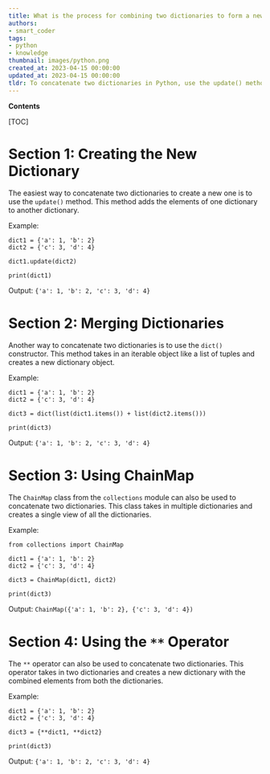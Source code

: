 ```yaml
---
title: What is the process for combining two dictionaries to form a new one?
authors:
- smart_coder
tags:
- python
- knowledge
thumbnail: images/python.png
created_at: 2023-04-15 00:00:00
updated_at: 2023-04-15 00:00:00
tldr: To concatenate two dictionaries in Python, use the update() method to add the contents of one dictionary to another.
---
```


**Contents**

[TOC]

# Section 1: Creating the New Dictionary

The easiest way to concatenate two dictionaries to create a new one is to use the `update()` method. This method adds the elements of one dictionary to another dictionary.

Example:

```
dict1 = {'a': 1, 'b': 2}
dict2 = {'c': 3, 'd': 4}

dict1.update(dict2)

print(dict1)
```

Output: `{'a': 1, 'b': 2, 'c': 3, 'd': 4}`

# Section 2: Merging Dictionaries

Another way to concatenate two dictionaries is to use the `dict()` constructor. This method takes in an iterable object like a list of tuples and creates a new dictionary object.

Example:

```
dict1 = {'a': 1, 'b': 2}
dict2 = {'c': 3, 'd': 4}

dict3 = dict(list(dict1.items()) + list(dict2.items()))

print(dict3)
```

Output: `{'a': 1, 'b': 2, 'c': 3, 'd': 4}`

# Section 3: Using ChainMap

The `ChainMap` class from the `collections` module can also be used to concatenate two dictionaries. This class takes in multiple dictionaries and creates a single view of all the dictionaries.

Example:

```
from collections import ChainMap

dict1 = {'a': 1, 'b': 2}
dict2 = {'c': 3, 'd': 4}

dict3 = ChainMap(dict1, dict2)

print(dict3)
```

Output: `ChainMap({'a': 1, 'b': 2}, {'c': 3, 'd': 4})`

# Section 4: Using the `**` Operator

The `**` operator can also be used to concatenate two dictionaries. This operator takes in two dictionaries and creates a new dictionary with the combined elements from both the dictionaries.

Example:

```
dict1 = {'a': 1, 'b': 2}
dict2 = {'c': 3, 'd': 4}

dict3 = {**dict1, **dict2}

print(dict3)
```

Output: `{'a': 1, 'b': 2, 'c': 3, 'd': 4}`
